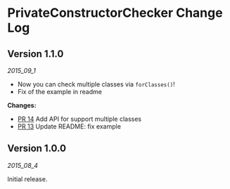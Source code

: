 PrivateConstructorChecker Change Log
==========


## Version 1.1.0

_2015_09_1_

*  Now you can check multiple classes via `forClasses()`!
*  Fix of the example in readme

**Changes:**

* [PR 14](https://github.com/pushtorefresh/java-private-constructor-checker/pull/14) Add API for support multiple classes
* [PR 13](https://github.com/pushtorefresh/java-private-constructor-checker/pull/13) Update README: fix example


## Version 1.0.0

_2015_08_4_

Initial release.
